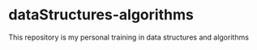 # dataStructures-algorithms
This repository is my personal training in data structures and algorithms
